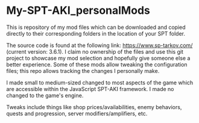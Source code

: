 # My-SPT-AKI_personalMods
This is repository of my mod files which can be downloaded and copied directly to their corresponding folders in the location of your SPT folder.

The source code is found at the following link: https://www.sp-tarkov.com/ (current version: 3.6.1). 
I claim no ownership of the files and use this git project to showcase my mod selection and hopefully give someone else a better experience. 
Some of these mods allow tweaking the configuration files; this repo allows tracking the changes I personally make.

I made small to medium-sized changed to most aspects of the game which are accessible within the JavaScript SPT-AKI framework. I made no changed to the game's engine.

Tweaks include things like shop prices/availabilities, enemy behaviors, quests and progression, server modifiers/amplifiers, etc.
